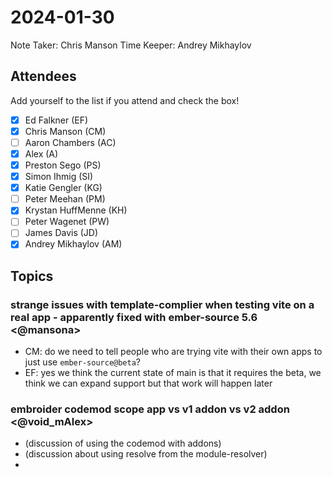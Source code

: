 # 2024-01-30

Note Taker: Chris Manson
Time Keeper: Andrey Mikhaylov

## Attendees

Add yourself to the list if you attend and check the box!

- [x] Ed Falkner (EF)
- [x] Chris Manson (CM)
- [ ] Aaron Chambers (AC)
- [x] Alex (A)
- [x] Preston Sego (PS)
- [x] Simon Ihmig (SI)
- [x] Katie Gengler (KG)
- [ ] Peter Meehan (PM)
- [x] Krystan HuffMenne (KH)
- [ ] Peter Wagenet (PW)
- [ ] James Davis (JD)
- [x] Andrey Mikhaylov (AM)

## Topics

### strange issues with template-complier when testing vite on a real app - apparently fixed with ember-source 5.6 <@mansona>

- CM: do we need to tell people who are trying vite with their own apps to just use `ember-source@beta`?
- EF: yes we think the current state of main is that it requires the beta, we think we can expand support but that work will happen later

### embroider codemod scope app vs v1 addon vs v2 addon <@void_mAlex>

- (discussion of using the codemod with addons)
- (discussion about using resolve from the module-resolver)
- 


